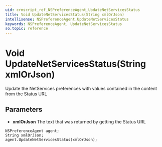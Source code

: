 ```yaml
---
uid: crmscript_ref_NSPreferenceAgent_UpdateNetServicesStatus
title: Void UpdateNetServicesStatus(String xmlOrJson)
intellisense: NSPreferenceAgent.UpdateNetServicesStatus
keywords: NSPreferenceAgent, UpdateNetServicesStatus
so.topic: reference
---
```


# Void UpdateNetServicesStatus(String xmlOrJson)

Update the NetServices preferences with values contained in the content from the Status URL

## Parameters

* **xmlOrJson** The text that was returned by getting the Status URL

```crmscript
NSPreferenceAgent agent;
String xmlOrJson;
agent.UpdateNetServicesStatus(xmlOrJson);
```


